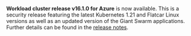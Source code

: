 **Workload cluster release v16.1.0 for Azure** is now available. This is a security release featuring the latest Kubernetes 1.21 and Flatcar Linux versions as well as an updated version of the Giant Swarm applications. Further details can be found in the [release notes](https://docs.giantswarm.io/changes/workload-cluster-releases-azure/releases/azure-v16.1.0/).
